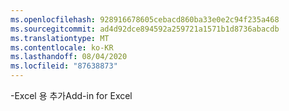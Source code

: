 ```yaml
---
ms.openlocfilehash: 928916678605cebacd860ba33e0e2c94f235a468
ms.sourcegitcommit: ad4d92dce894592a259721a1571b1d8736abacdb
ms.translationtype: MT
ms.contentlocale: ko-KR
ms.lasthandoff: 08/04/2020
ms.locfileid: "87638873"
---
```

<span data-ttu-id="bc1d2-101">\-Excel 용 추가</span><span class="sxs-lookup"><span data-stu-id="bc1d2-101">Add\-in for Excel</span></span>
